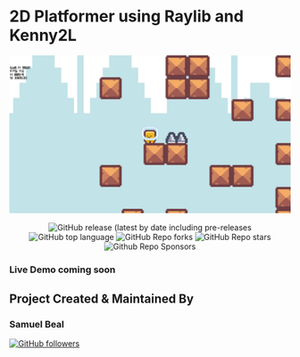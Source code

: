 # 2D Platformer using Raylib and Kenny2L

![image](https://github.com/spbeal/2D-Platformer-Raylib/blob/main/resources/2D_Platformer_QjdAii7a0L.png)

<div align="center">

<img alt="GitHub release (latest by date including pre-releases" src="https://img.shields.io/github/v/release/spbeal/2D-Platformer-Raylib?include_prereleases">

<img alt="GitHub top language" src="https://img.shields.io/github/languages/top/spbeal/2D-Platformer-Raylib?style=flat">

<img alt="GitHub Repo forks" src="https://img.shields.io/github/forks/spbeal/2D-Platformer-Raylib?style=flat&color=success">

<img alt="GitHub Repo stars" src="https://img.shields.io/github/stars/spbeal/2D-Platformer-Raylib?style=flat&color=yellow">

<img alt="Github Repo Sponsors" src="https://img.shields.io/github/sponsors/spbeal?style=flat&color=blueviolet">

</div>

### Live Demo coming soon

## Project Created & Maintained By

### Samuel Beal

[![GitHub followers](https://img.shields.io/github/followers/spbeal.svg?style=social&label=Follow)](https://github.com/spbeal/)


